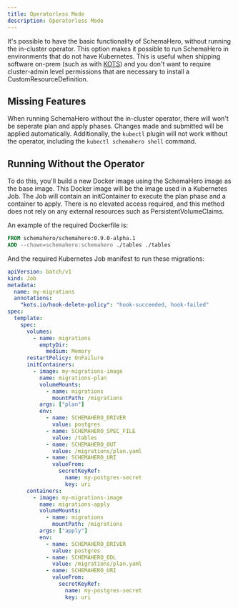 ```yaml
---
title: Operatorless Mode
description: Operatorless Mode
---
```


It's possible to have the basic functionality of SchemaHero, without running the in-cluster operator.
This option makes it possible to run SchemaHero in environments that do not have Kubernetes.
This is useful when shipping software on-prem (such as with [KOTS](https://kots.io)) and you don't want to require cluster-admin level permissions that are necessary to install a CustomResourceDefinition.

## Missing Features

When running SchemaHero without the in-cluster operator, there will won't be seperate plan and apply phases.
Changes made and submitted will be applied automatically.
Additionally, the `kubectl` plugin will not work without the operator, including the `kubectl schemahero shell` command.

## Running Without the Operator

To do this, you'll build a new Docker image using the SchemaHero image as the base image.
This Docker image will be the image used in a Kubernetes Job. The Job will contain an initContainer to execute the plan phase and a container to apply.
There is no elevated access required, and this method does not rely on any external resources such as PersistentVolumeClaims.

An example of the required Dockerfile is:

```Dockerfile
FROM schemahero/schemahero:0.9.0-alpha.1
ADD --chown=schemahero:schemahero ./tables ./tables
```

And the required Kubernetes Job manifest to run these migrations:

```yaml
apiVersion: batch/v1
kind: Job
metadata:
  name: my-migrations
  annotations:
    "kots.io/hook-delete-policy": "hook-succeeded, hook-failed"
spec:
  template:
    spec:
      volumes:
        - name: migrations
          emptyDir:
            medium: Memory
      restartPolicy: OnFailure
      initContainers:
        - image: my-migrations-image
          name: migrations-plan
          volumeMounts:
            - name: migrations
              mountPath: /migrations
          args: ["plan"]
          env:
            - name: SCHEMAHERO_DRIVER
              value: postgres
            - name: SCHEMAHERO_SPEC_FILE
              value: /tables
            - name: SCHEMAHERO_OUT
              value: /migrations/plan.yaml
            - name: SCHEMAHERO_URI
              valueFrom:
                secretKeyRef:
                  name: my-postgres-secret
                  key: uri
      containers:
        - image: my-migrations-image
          name: migrations-apply
          volumeMounts:
            - name: migrations
              mountPath: /migrations
          args: ["apply"]
          env:
            - name: SCHEMAHERO_DRIVER
              value: postgres
            - name: SCHEMAHERO_DDL
              value: /migrations/plan.yaml
            - name: SCHEMAHERO_URI
              valueFrom:
                secretKeyRef:
                  name: my-postgres-secret
                  key: uri

```

